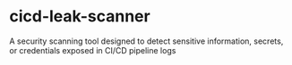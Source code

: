 # cicd-leak-scanner

A security scanning tool designed to detect sensitive information, secrets, or credentials exposed in CI/CD pipeline logs
